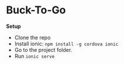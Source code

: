 # Buck-To-Go

**Setup**
- Clone the repo
- Install ionic: ``` npm install -g cordova ionic ```
- Go to the project folder.
- Run ```ionic serve```
